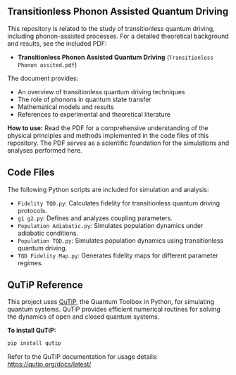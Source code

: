 ## Transitionless Phonon Assisted Quantum Driving

This repository is related to the study of transitionless quantum driving, including phonon-assisted processes. For a detailed theoretical background and results, see the included PDF:

- **Transitionless Phonon Assisted Quantum Driving** (`Transitionless Phonon assited.pdf`)

The document provides:
- An overview of transitionless quantum driving techniques
- The role of phonons in quantum state transfer
- Mathematical models and results
- References to experimental and theoretical literature

**How to use:**
Read the PDF for a comprehensive understanding of the physical principles and methods implemented in the code files of this repository. The PDF serves as a scientific foundation for the simulations and analyses performed here.

## Code Files

The following Python scripts are included for simulation and analysis:

- `Fidelity TQD.py`: Calculates fidelity for transitionless quantum driving protocols.
- `g1 g2.py`: Defines and analyzes coupling parameters.
- `Population Adiabatic.py`: Simulates population dynamics under adiabatic conditions.
- `Population TQD.py`: Simulates population dynamics using transitionless quantum driving.
- `TQD Fidelity Map.py`: Generates fidelity maps for different parameter regimes.

## QuTiP Reference

This project uses [QuTiP](http://qutip.org/), the Quantum Toolbox in Python, for simulating quantum systems. QuTiP provides efficient numerical routines for solving the dynamics of open and closed quantum systems.

**To install QuTiP:**
```bash
pip install qutip
```

Refer to the QuTiP documentation for usage details: https://qutip.org/docs/latest/